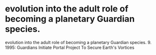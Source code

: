 # evolution into the adult role of becoming a planetary Guardian species.

evolution into the adult role of becoming a planetary Guardian species.
9.  1995: Guardians Initiate Portal Project To Secure Earth's Vortices